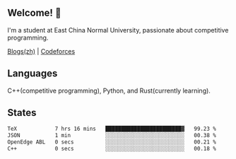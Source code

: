 ## Welcome! 👋

I'm a student at East China Normal University, passionate about competitive programming.

[Blogs(zh)](https://blog.hikariyo.net) | [Codeforces](https://codeforces.com/profile/hikariyo)

## Languages

C++(competitive programming), Python, and Rust(currently learning).

## States

<!--START_SECTION:waka-->

```txt
TeX            7 hrs 16 mins   ████████████████████████▓   99.23 %
JSON           1 min           ░░░░░░░░░░░░░░░░░░░░░░░░░   00.38 %
OpenEdge ABL   0 secs          ░░░░░░░░░░░░░░░░░░░░░░░░░   00.21 %
C++            0 secs          ░░░░░░░░░░░░░░░░░░░░░░░░░   00.18 %
```

<!--END_SECTION:waka-->

